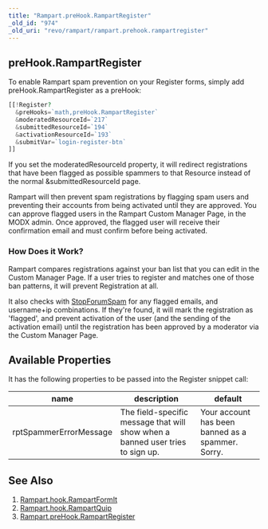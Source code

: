 ```yaml
---
title: "Rampart.preHook.RampartRegister"
_old_id: "974"
_old_uri: "revo/rampart/rampart.prehook.rampartregister"
---
```


## preHook.RampartRegister

To enable Rampart spam prevention on your Register forms, simply add preHook.RampartRegister as a preHook:

``` php 
[[!Register?
  &preHooks=`math,preHook.RampartRegister`
  &moderatedResourceId=`217`
  &submittedResourceId=`194`
  &activationResourceId=`193`
  &submitVar=`login-register-btn`
]]
```

If you set the moderatedResourceId property, it will redirect registrations that have been flagged as possible spammers to that Resource instead of the normal &submittedResourceId page.

Rampart will then prevent spam registrations by flagging spam users and preventing their accounts from being activated until they are approved. You can approve flagged users in the Rampart Custom Manager Page, in the MODX admin. Once approved, the flagged user will receive their confirmation email and must confirm before being activated.

### How Does it Work?

Rampart compares registrations against your ban list that you can edit in the Custom Manager Page. If a user tries to register and matches one of those ban patterns, it will prevent Registration at all.

It also checks with [StopForumSpam](http://stopforumspam.com/) for any flagged emails, and username+ip combinations. If they're found, it will mark the registration as 'flagged', and prevent activation of the user (and the sending of the activation email) until the registration has been approved by a moderator via the Custom Manager Page.

## Available Properties

It has the following properties to be passed into the Register snippet call:

| name | description | default |
|------|-------------|---------|
| rptSpammerErrorMessage | The field-specific message that will show when a banned user tries to sign up. | Your account has been banned as a spammer. Sorry. |

## See Also

1. [Rampart.hook.RampartFormIt](/extras/revo/rampart/rampart.hook.rampartformit)
2. [Rampart.hook.RampartQuip](/extras/revo/rampart/rampart.hook.rampartquip)
3. [Rampart.preHook.RampartRegister](/extras/revo/rampart/rampart.prehook.rampartregister)